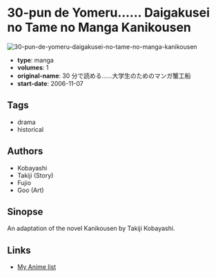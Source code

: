 # 30-pun de Yomeru...... Daigakusei no Tame no Manga Kanikousen

![30-pun-de-yomeru-daigakusei-no-tame-no-manga-kanikousen](https://cdn.myanimelist.net/images/manga/3/239690.jpg)

-   **type**: manga
-   **volumes**: 1
-   **original-name**: 30 分で読める……大学生のためのマンガ蟹工船
-   **start-date**: 2006-11-07

## Tags

-   drama
-   historical

## Authors

-   Kobayashi
-   Takiji (Story)
-   Fujio
-   Goo (Art)

## Sinopse

An adaptation of the novel Kanikousen by Takiji Kobayashi.

## Links

-   [My Anime list](https://myanimelist.net/manga/101227/30-pun_de_Yomeru_Daigakusei_no_Tame_no_Manga_Kanikousen)
